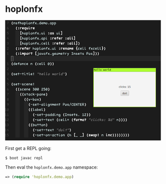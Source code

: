 # hoplonfx

![demo](doc/demo.png)

First get a REPL going:

```
$ boot javac repl
```

Then eval the `hoplonfx.demo.app` namespace:

```clojure
=> (require 'hoplonfx.demo.app)
```
